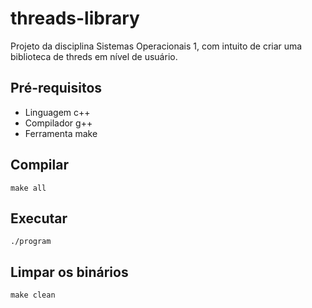 # threads-library
Projeto da disciplina Sistemas Operacionais 1, com intuito de criar uma biblioteca de threds em nível de usuário.

## Pré-requisitos

- Linguagem c++
- Compilador g++
- Ferramenta make

## Compilar

```shell
make all
```

## Executar

```shell
./program
```

## Limpar os binários

```shell
make clean
```

